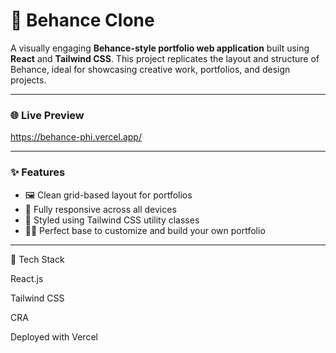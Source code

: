 # 🎨 Behance Clone

A visually engaging **Behance-style portfolio web application** built using **React** and **Tailwind CSS**. This project replicates the layout and structure of Behance, ideal for showcasing creative work, portfolios, and design projects.

---

### 🌐 Live Preview
https://behance-phi.vercel.app/


---

### ✨ Features

- 🖼️ Clean grid-based layout for portfolios
- 🎨 Fully responsive across all devices
- 💨 Styled using Tailwind CSS utility classes
- 🧑‍🎨 Perfect base to customize and build your own portfolio

---

🧰 Tech Stack

React.js

Tailwind CSS

CRA

Deployed with Vercel 
